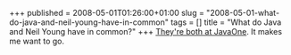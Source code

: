 +++
published = 2008-05-01T01:26:00+01:00
slug = "2008-05-01-what-do-java-and-neil-young-have-in-common"
tags = []
title = "What do Java and Neil Young have in common?"
+++
[They're both at
JavaOne](http://blogs.sun.com/maybeimright/entry/what_do_java_and_neil).
It makes me want to go.
